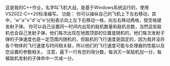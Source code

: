 这是我的C++作业，名字叫飞机大战，是基于Windows系统运行的，使用VS2022-C++20标准编写。
功能：
你可以操纵自己的飞机上下左右移动，其中，'w''a''s''d''q''e'分别表示向上左下右移动一格，向左右移动两格，按空格键发射子弹。
你可以自己设置同一时间内出现的敌机数量和敌机总数，当然这些敌机也会自己发射子弹，他们每次出现在地图顶部的位置是随机的，他们每次发射子弹的子弹速度也是一定范围内随机的，但敌机的飞行速度是固定的，因为我并没将各个物体的飞行速度与时间相关联，所以他们的飞行速度可能与处理器的性能以及您设置的参数相关。
注意，最下一行有您的得分数，每消灭一架敌机加一分，每被敌机发射的子弹命中一次减一分。
